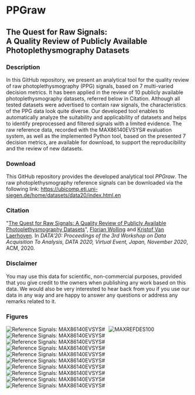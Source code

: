 # PPGraw
## The Quest for Raw Signals:<br>A Quality Review of Publicly Available Photoplethysmography Datasets

### Description
In this GitHub repository, we present an analytical tool for the quality review of raw photoplethysmography (PPG) signals, based on 7 multi-varied decision metrics. It has been applied in the review of 10 publicly available photoplethysmography datasets, referred below in Citation. Although all tested datasets were advertised to contain raw signals, the characteristics of the PPG data look quite diverse. Our developed tool enables to automatically analyze the suitability and applicability of datasets and helps to identify preprocessed and filtered signals with a limited evidence. The raw reference data, recorded with the MAX86140EVSYS# evaluation system, as well as the implemented Python tool, based on the presented 7 decision metrics, are available for download, to support the reproducibility and the review of new datasets.

### Download
This GitHub repository provides the developed analytical tool *PPGraw*.
The raw photoplethysmography reference signals can be downloaded via the following link:
https://ubicomp.eti.uni-siegen.de/home/datasets/data20/index.html.en

### Citation
"[The Quest for Raw Signals: A Quality Review of Publicly Available Photoplethysmography Datasets](https://ubicomp.eti.uni-siegen.de/home/datasets/data20/index.html.en)", <a href="https://ubicomp.eti.uni-siegen.de/home/team/fwolling.html.en" target="_blank">Florian Wolling</a> and <a href="https://ubicomp.eti.uni-siegen.de/home/team/kristof.html.en" target="_blank">Kristof Van Laerhoven</a>. In *DATA'20: Proceedings of the 3rd Workshop on Data Acquisition To Analysis, DATA 2020, Virtual Event, Japan, November 2020*, ACM, 2020.

### Disclaimer
You may use this data for scientific, non-commercial purposes, provided that you give credit to the owners when publishing any work based on this data. We would also be very interested to hear back from you if you use our data in any way and are happy to answer any questions or address any remarks related to it.

### Figures

<img src="https://github.com/fwolling/PPGraw/blob/main/figures/00_max86140.png" alt="Reference Signals: MAX86140EVSYS#" style="float: left; margin-right: 10px;" />
<img src="https://github.com/fwolling/PPGraw/blob/main/figures/01_maxrefdes100.png" alt="MAXREFDES100" style="float: left; margin-right: 10px;" />
<img src="https://github.com/fwolling/PPGraw/blob/main/figures/02_dalia.png" alt="Reference Signals: MAX86140EVSYS#" style="float: left; margin-right: 10px;" />
<img src="https://github.com/fwolling/PPGraw/blob/main/figures/03_wesad.png" alt="Reference Signals: MAX86140EVSYS#" style="float: left; margin-right: 10px;" />
<img src="https://github.com/fwolling/PPGraw/blob/main/figures/04_nrblsvm.png" alt="Reference Signals: MAX86140EVSYS#" style="float: left; margin-right: 10px;" />
<img src="https://github.com/fwolling/PPGraw/blob/main/figures/05_ppgbp.png" alt="Reference Signals: MAX86140EVSYS#" style="float: left; margin-right: 10px;" />
<img src="https://github.com/fwolling/PPGraw/blob/main/figures/06_bidmc.png" alt="Reference Signals: MAX86140EVSYS#" style="float: left; margin-right: 10px;" />
<img src="https://github.com/fwolling/PPGraw/blob/main/figures/07_wpde.png" alt="Reference Signals: MAX86140EVSYS#" style="float: left; margin-right: 10px;" />
<img src="https://github.com/fwolling/PPGraw/blob/main/figures/08_clbpe.png" alt="Reference Signals: MAX86140EVSYS#" style="float: left; margin-right: 10px;" />
<img src="https://github.com/fwolling/PPGraw/blob/main/figures/09_spc2015.png" alt="Reference Signals: MAX86140EVSYS#" style="float: left; margin-right: 10px;" />
<img src="https://github.com/fwolling/PPGraw/blob/main/figures/10_spc2013.png" alt="Reference Signals: MAX86140EVSYS#" style="float: left; margin-right: 10px;" />
